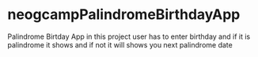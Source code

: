 # neogcampPalindromeBirthdayApp
Palindrome Birtday App
in this project user has to enter birthday and if it is palindrome it shows and if not it will shows you next palindrome date 
